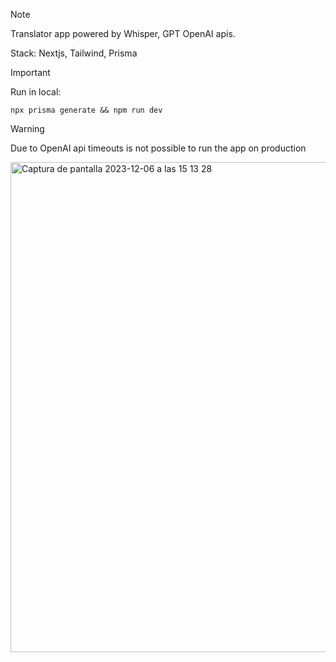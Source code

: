 
> [!NOTE]  
> Translator app powered by Whisper, GPT OpenAI apis.
> 
> Stack: Nextjs, Tailwind, Prisma

> [!IMPORTANT]
> Run in local:
> ```
> npx prisma generate && npm run dev
> ```

> [!WARNING]  
> Due to OpenAI api timeouts is not possible to run the app on production


<img width="784" alt="Captura de pantalla 2023-12-06 a las 15 13 28" src="https://github.com/oscarprdev/Translator-ai/assets/94851836/9864faea-1b34-4425-82cc-8420f5564eb0">
